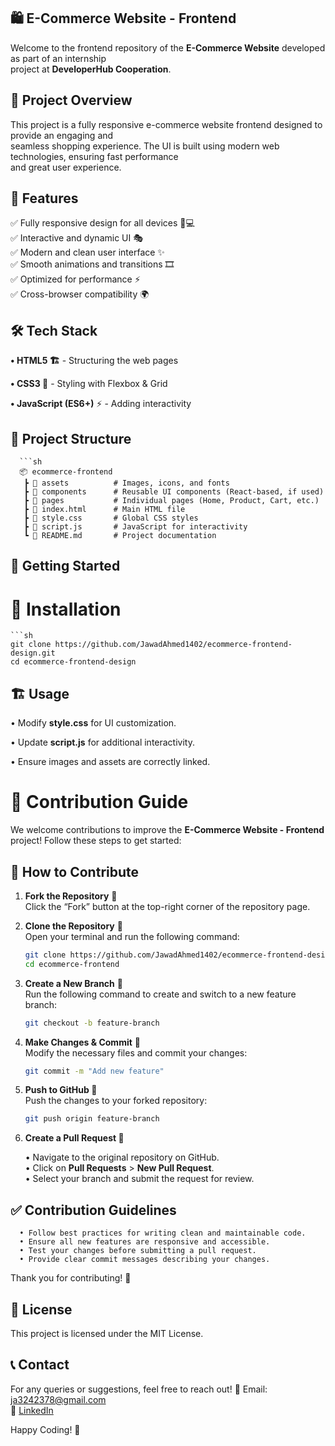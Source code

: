 ## 🛍️ E-Commerce Website - Frontend

Welcome to the frontend repository of the **E-Commerce Website** developed as part of an internship      
project at **DeveloperHub Cooperation**.       

## 🚀 Project Overview

This project is a fully responsive e-commerce website frontend designed to provide an engaging and         
seamless shopping experience. The UI is built using modern web technologies, ensuring fast performance        
and great user experience.

## 🎨 Features

✅ Fully responsive design for all devices 📱💻          
✅ Interactive and dynamic UI 🎭         
✅ Modern and clean user interface ✨         
✅ Smooth animations and transitions 🎞️      
✅ Optimized for performance ⚡          
✅ Cross-browser compatibility 🌍          

## 🛠️ Tech Stack         

**• HTML5 🏗️** - Structuring the web pages        

**• CSS3 🎨** - Styling with Flexbox & Grid        

**• JavaScript (ES6+)** ⚡ - Adding interactivity      

## 📂 Project Structure         
      ```sh
      📦 ecommerce-frontend      
       ┣ 📂 assets          # Images, icons, and fonts        
       ┣ 📂 components      # Reusable UI components (React-based, if used)       
       ┣ 📂 pages           # Individual pages (Home, Product, Cart, etc.)       
       ┣ 📜 index.html      # Main HTML file      
       ┣ 📜 style.css       # Global CSS styles       
       ┣ 📜 script.js       # JavaScript for interactivity       
       ┗ 📜 README.md       # Project documentation      
     
## 🚀 Getting Started        

# 🔧 Installation       
    ```sh
    git clone https://github.com/JawadAhmed1402/ecommerce-frontend-design.git     
    cd ecommerce-frontend-design     

## 🏗️ Usage     

• Modify **style.css** for UI customization.     

• Update **script.js** for additional interactivity.   

• Ensure images and assets are correctly linked.  

# 🤝 Contribution Guide

We welcome contributions to improve the **E-Commerce Website - Frontend** project! Follow these steps to get started:

## 📝 How to Contribute

1. **Fork the Repository** 🍴        
   Click the “Fork” button at the top-right corner of the repository page.

2. **Clone the Repository** 🔽        
   Open your terminal and run the following command:
   ```sh
   git clone https://github.com/JawadAhmed1402/ecommerce-frontend-design.git
   cd ecommerce-frontend
3. **Create a New Branch** 🌿     
   Run the following command to create and switch to a new feature branch:
   ```sh
   git checkout -b feature-branch

4. **Make Changes & Commit** 💾       
   Modify the necessary files and commit your changes:
   ```sh
   git commit -m "Add new feature"

5. **Push to GitHub 🚀**        
   Push the changes to your forked repository:
   ```sh
   git push origin feature-branch

6. **Create a Pull Request 📩**       
 
   • Navigate to the original repository on GitHub.    
   • Click on **Pull Requests** > **New Pull Request**.    
   • Select your branch and submit the request for review.
   
## ✅ Contribution Guidelines
      • Follow best practices for writing clean and maintainable code.     
      • Ensure all new features are responsive and accessible.       
      • Test your changes before submitting a pull request.      
      • Provide clear commit messages describing your changes.       

Thank you for contributing! 🎉      
    
  
## 📜 License       

This project is licensed under the MIT License.       

## 📞 Contact     

For any queries or suggestions, feel free to reach out! 📧 Email: ja3242378@gmail.com       
📌 [LinkedIn](www.linkedin.com/in/jawad-ahmed-1261912a8/)

Happy Coding! 🎉      




      
